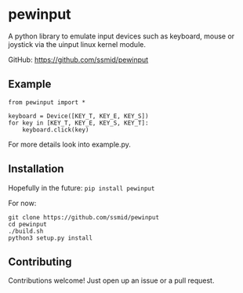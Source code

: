 # pewinput

A python library to emulate input devices such as keyboard, mouse or joystick via the uinput linux kernel module.

GitHub: https://github.com/ssmid/pewinput

## Example

``` Python3
from pewinput import *

keyboard = Device([KEY_T, KEY_E, KEY_S])
for key in [KEY_T, KEY_E, KEY_S, KEY_T]:
    keyboard.click(key)
```

For more details look into example.py.


## Installation

Hopefully in the future:
`pip install pewinput`

For now:
```
git clone https://github.com/ssmid/pewinput
cd pewinput
./build.sh
python3 setup.py install
```


## Contributing

Contributions welcome! Just open up an issue or a pull request.
